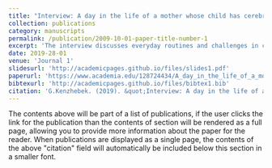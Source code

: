 ```yaml
---
title: "Interview: A day in the life of a mother whose child has cerebral palsy."
collection: publications
category: manuscripts
permalink: /publication/2009-10-01-paper-title-number-1
excerpt: 'The interview discusses everyday routines and challenges in caring for a child with cerebral palsy, including regular therapy and accessibility issues. The mother shares her experiences with healthcare systems in different countries and notes the importance of professional support, inclusive infrastructure, and public awareness.'
date: 2019-28-01
venue: 'Journal 1'
slidesurl: 'http://academicpages.github.io/files/slides1.pdf'
paperurl: 'https://www.academia.edu/128724434/A_day_in_the_life_of_a_mother_whose_child_has_cerebral_palsy'
bibtexurl: 'http://academicpages.github.io/files/bibtex1.bib'
citation: 'G.Kenzhebek. (2019). &quot;Interview: A day in the life of a mother whose child has cerebral palsy.&quot; <i>Journal 1</i>. 1(1).'
---
```

The contents above will be part of a list of publications, if the user clicks the link for the publication than the contents of section will be rendered as a full page, allowing you to provide more information about the paper for the reader. When publications are displayed as a single page, the contents of the above "citation" field will automatically be included below this section in a smaller font.
